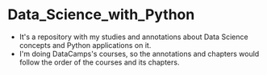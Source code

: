 # Data_Science_with_Python
* It's a repository with my studies and annotations about Data Science concepts and Python applications on it.
* I'm doing DataCamps's courses, so the annotations and chapters would follow the order of the courses and its chapters.
